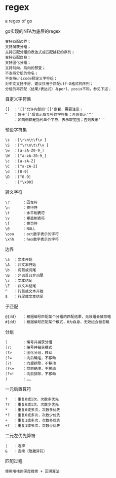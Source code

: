 regex
=====
a regex of go

go实现的NFA为底层的regex

	支持匹配边界；
	支持捕获分组；
	支持匹配分组的表达式或匹配捕获的序列；
	支持匹配自身；
	支持固化分组；
	支持前向、后向的预查；
	不支持分组的命名；
	不支持unicode预定义字符组；
	对中文支持不好，建议只用于匹配utf-8格式的序列；
	分组的再匹配（结果/表达式）与perl、posix不同，参见下述；

自定义字符集

  	[]	：'[]'允许内部的'[]'嵌套，需要注意；
	^	：位于'['后表示取互补的字符集；否则表示'^'
	-	：如两侧都是指代单个字符，表示取范围；否则表示'-'

预设字符集

	\s	：[\r\n\t\f\v ]
	\S	：[^\r\n\t\f\v ]
	\w	：[a-zA-Z0-9_]
	\W	：[^a-zA-Z0-9_]
	\c	：[a-zA-Z]
	\C	：[^a-zA-Z]
	\d	：[0-9]
	\D	：[^0-9]
	.  	：[^\x00]

转义字符

	\r		：回车符
	\n		：换行符
	\t		：水平制表符
	\v		：垂直制表符
	\f		：换页符
	\0		：NULL
	\ooo	：oct数字表示的字符
	\xhh	：hex数字表示的字符

边界

	\a	：文本开始
	\A	：非文本开始
	\b	：词首或词尾
	\B	：非词首且非词尾
	\z	：文本结尾
	\Z	：非文本结尾
	^	：行首或文本开始
	$	：行尾或文本结尾

子匹配

	@{dd}	：根据编号匹配某个分组的匹配结果，无效组会被忽略
	#{dd}	：根据编号匹配某个模式，0为自身，无效组会被忽略

分组

	(		：编号并捕获分组
	(?:		：编号并捕获模式
	(?>		：固化分组，移动
	(?=		：向后确准，不移动
	(?!		：向后排除，不移动
	(?<=	：向前确准，不移动
	(?<!	：向前排除，不移动
	) 		：……

一元后置算符

	?	：重复0或1次，次数多优先
	??	：重复0或1次，次数少优先
	*	：重复0或多次，次数多优先
	*?	：重复0或多次，次数少优先
	+	：重复1或多次，次数多优先
	+?	：重复1或多次，次数少优先

二元左优先算符

	|	：选择
	&	：连续（隐藏算符）

匹配过程
	
	使用堆栈的深度搜索 + 回溯算法
